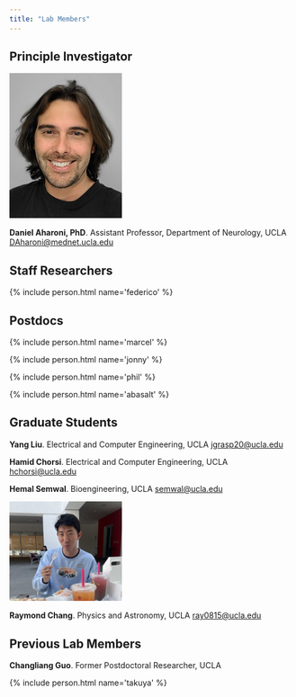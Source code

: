 ```yaml
---
title: "Lab Members"
---
```


## Principle Investigator

![image](/People/DAharoni.jpg)

**Daniel Aharoni, PhD**. Assistant Professor, Department of Neurology, UCLA
DAharoni@mednet.ucla.edu



## Staff Researchers

{% include person.html name='federico' %}

## Postdocs

{% include person.html name='marcel' %}

{% include person.html name='jonny' %}

{% include person.html name='phil' %}

{% include person.html name='abasalt' %}

## Graduate Students

**Yang Liu**. Electrical and Computer Engineering, UCLA
jgrasp20@ucla.edu

**Hamid Chorsi**. Electrical and Computer Engineering, UCLA
hchorsi@ucla.edu

**Hemal Semwal**. Bioengineering, UCLA
semwal@ucla.edu

<!-- crop the bottom half of raymond_chang.jpg-->
<img src="raymond_chang.jpg" width="200">

**Raymond Chang**. Physics and Astronomy, UCLA
ray0815@ucla.edu

## Previous Lab Members

**Changliang Guo**. Former Postdoctoral Researcher, UCLA

{% include person.html name='takuya' %}

